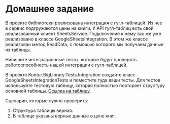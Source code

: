 # Домашнее задание

В проекте библиотеки реализована интеграция с гугл-таблицей. Из нее в сервис подгружаются цены на книги.
У API гугл-таблиц есть свой реализованный клиент SheetsService. Подключение к нему так же уже реализовано в классе GoogleSheetsIntegration. В этом же классе реализован метод ReadData, с помощью которого мы получаем данные из таблицы.

Напишите интеграционные тесты, которые будут проверять работоспособность нашей интеграции с гугл-таблицей.

В проекте Kontur.BigLibrary.Tests.Integration создайте класс GoogleSheetsIntegrationTests и поместите туда ваши тесты. Для тестов используйте тестовую таблицу, которая полностью повторяет структуру основной таблицы. [Ссылка на таблицу](https://docs.google.com/spreadsheets/d/1krG2GsklEyNKlHATY2sPcTqMFqk87Nbma2sPLq7oaZ8/edit#gid=0).

Сценарии, которые нужно проверить:
1. Структура таблицы верная.
2. В таблице указаны верные данные о цене книг.
